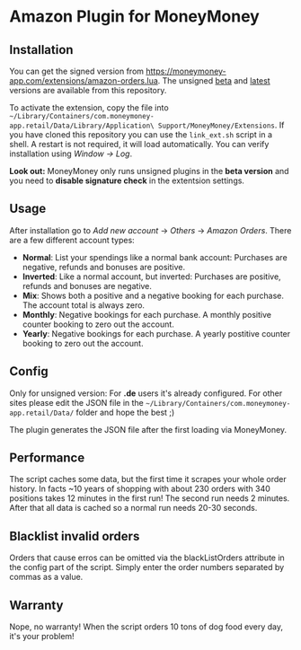 # Amazon Plugin for MoneyMoney
## Installation
You can get the signed version from https://moneymoney-app.com/extensions/amazon-orders.lua. The unsigned [beta](https://raw.githubusercontent.com/Michael-Beutling/Amazon-MoneyMoney/beta/amazon-orders.lua) and [latest](https://raw.githubusercontent.com/Michael-Beutling/Amazon-MoneyMoney/master/amazon-orders.lua) versions are available from this repository.

To activate the extension, copy the file into `~/Library/Containers/com.moneymoney-app.retail/Data/Library/Application\ Support/MoneyMoney/Extensions`. If you have cloned this repository you can use the `link_ext.sh` script in a shell. A restart is not required, it will load automatically. You can verify installation using *Window → Log*.

**Look out:** MoneyMoney only runs unsigned plugins in the **beta version** and you need to **disable signature check** in the extentsion settings.

## Usage
After installation go to *Add new account* → *Others* → *Amazon Orders*. There are a few different account types:
* **Normal**: List your spendings like a normal bank account: Purchases are negative, refunds and bonuses are positive.
* **Inverted**: Like a normal account, but inverted: Purchases are positive, refunds and bonuses are negative.
* **Mix**: Shows both a positive and a negative booking for each purchase. The account total is always zero.
* **Monthly**: Negative bookings for each purchase. A monthly positive counter booking to zero out the account.
* **Yearly**: Negative bookings for each purchase. A yearly postitive counter booking to zero out the account.


## Config
Only for unsigned version:
For **.de** users it's already configured. For other sites please edit the JSON file in the `~/Library/Containers/com.moneymoney-app.retail/Data/` folder and hope the best ;)

The plugin generates the JSON file after the first loading via MoneyMoney.

## Performance
The script caches some data, but the first time it scrapes your whole order history. In facts ~10 years of shopping with about 230 orders with 340 positions takes 12 minutes in the first run! The second run needs 2 minutes. After that all data is cached so a normal run needs 20-30 seconds.

## Blacklist invalid orders
Orders that cause erros can be omitted via the blackListOrders attribute in the config part of the script. Simply enter the order numbers separated by commas as a value.

## Warranty
Nope, no warranty! When the script orders 10 tons of dog food every day, it's your problem!
